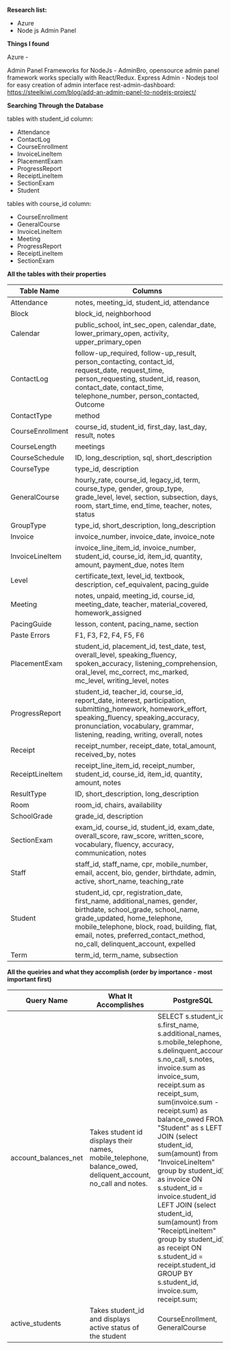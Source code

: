 **Research list:**
- Azure
- Node js Admin Panel 

**Things I found**

Azure - 

Admin Panel Frameworks for NodeJs - AdminBro, opensource admin panel framework works specially with React/Redux. 
Express Admin - Nodejs tool for easy creation of admin interface
rest-admin-dashboard: https://steelkiwi.com/blog/add-an-admin-panel-to-nodejs-project/


**Searching Through the Database**


tables with student_id column:
- Attendance
- ContactLog
- CourseEnrollment
- InvoiceLineItem
- PlacementExam
- ProgressReport
- ReceiptLineItem
- SectionExam
- Student


tables with course_id column:
- CourseEnrollment
- GeneralCourse
- InvoiceLineItem
- Meeting
- ProgressReport
- ReceiptLineItem
- SectionExam

**All the tables with their properties**


| Table Name       | Columns |
| ---------------  | ---------------------------------------- |
| Attendance       | notes, meeting_id, student_id, attendance|
| Block            | block_id, neighborhood|
| Calendar         | public_school, int_sec_open, calendar_date, lower_primary_open, activity, upper_primary_open|
| ContactLog       | follow-up_required, follow-up_result, person_contacting, contact_id, request_date, request_time, person_requesting, student_id, reason, contact_date, contact_time, telephone_number, person_contacted, Outcome|
| ContactType      | method|
| CourseEnrollment | course_id, student_id, first_day, last_day, result, notes|
| CourseLength     | meetings|
| CourseSchedule   | ID, long_description, sql, short_description|
| CourseType       | type_id, description|
| GeneralCourse    | hourly_rate, course_id, legacy_id, term, course_type, gender, group_type, grade_level, level,   section, subsection, days, room, start_time, end_time, teacher, notes, status|
| GroupType        | type_id, short_description, long_description|
| Invoice          | invoice_number, invoice_date, invoice_note|
| InvoiceLineItem  | invoice_line_item_id, invoice_number, student_id, course_id, item_id, quantity, amount, payment_due, notes Item             | item_id, description, category, price|
| Level            | certificate_text, level_id, textbook, description, cef_equivalent, pacing_guide|
| Meeting          | notes, unpaid, meeting_id, course_id, meeting_date, teacher, material_covered, homework_assigned|
| PacingGuide      | lesson, content, pacing_name, section|
| Paste Errors     | F1, F3, F2, F4, F5, F6|
| PlacementExam    | student_id, placement_id, test_date, test, overall_level, speaking_fluency, spoken_accuracy, listening_comprehension, oral_level, mc_correct, mc_marked, mc_level, writing_level, notes|
| ProgressReport   | student_id, teacher_id, course_id, report_date, interest, participation, submitting_homework, homework_effort, speaking_fluency, speaking_accuracy, pronunciation, vocabulary, grammar, listening, reading, writing, overall, notes|
| Receipt          | receipt_number, receipt_date, total_amount, received_by, notes|
| ReceiptLineItem  | receipt_line_item_id, receipt_number, student_id, course_id, item_id, quantity, amount, notes|
| ResultType       | ID, short_description, long_description|
| Room             | room_id, chairs, availability|
| SchoolGrade      | grade_id, description|
| SectionExam      | exam_id, course_id, student_id, exam_date, overall_score, raw_score, written_score, vocabulary, fluency, accuracy, communication, notes|
| Staff            | staff_id, staff_name, cpr, mobile_number, email, accent, bio, gender, birthdate, admin, active, short_name, teaching_rate|
| Student          | student_id, cpr, registration_date, first_name, additional_names, gender, birthdate, school_grade, school_name, grade_updated, home_telephone, mobile_telephone, block, road, building, flat, email, notes, preferred_contact_method, no_call, delinquent_account, expelled|
| Term             | term_id, term_name, subsection|


**All the queiries and what they accomplish (order by importance - most important first)**


| Query Name | What It Accomplishes | PostgreSQL | What Tables It Affects | Additional Query Affected |
| ---------- | -------------------- | ------------------- | ---------------------- | ------------------------- |
| account_balances_net | Takes student id displays their names, mobile_telephone, balance_owed, deliquent_account, no_call and notes. | SELECT s.student_id, s.first_name, s.additional_names, s.mobile_telephone, s.delinquent_account, s.no_call, s.notes, invoice.sum as invoice_sum, receipt.sum as receipt_sum, sum(invoice.sum - receipt.sum) as balance_owed FROM "Student" as s LEFT JOIN (select student_id, sum(amount) from "InvoiceLineItem" group by student_id) as invoice ON s.student_id = invoice.student_id LEFT JOIN (select student_id, sum(amount) from "ReceiptLineItem" group by student_id) as receipt ON s.student_id = receipt.student_id GROUP BY s.student_id, invoice.sum, receipt.sum; | Student, ReceiptLineItem | account_balances_receipt -> which uses the student_id to sum all the amount in the ReceiptLineItem group them by student_id |
| active_students | Takes student_id and displays active status of the student | CourseEnrollment, GeneralCourse |  